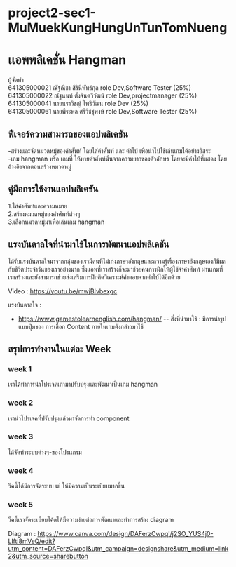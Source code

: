 # project2-sec1-MuMuekKungHungUnTunTomNueng

# เเอพพลิเคชั่น Hangman

ผู้จัดทำ <br>
641305000021  ณัฐณิชา สิรินิพัทธ์กุล   role Dev,Software Tester (25%)<br>
641305000022  ณัฐนนท์ ตั้งจินตวิวัฒน์  role Dev,projectmanager (25%)<br>
641305000041  นายนราวิชญ์ โพธิวัฒน  role Dev (25%)<br>
641305000061  นายพีระพล ศรีวิชชุพงษ์ role Dev,Software Tester (25%)

## ฟีเจอร์ความสามารถของแอปพลิเคชัน
-สร้างและจัดหมวดหมู่ของคำศัพท์ โดยใส่คำศัพท์ และ คำใบ้ เพื่อนำไปใช้เล่นเกมได้อย่างอิสระ <br>
-เกม hangman หรือ เกมที่ ให้ทายคำศัพท์นั้นจากความยาวของตัวอักษร โดยจะมีคำใบ้ที่แสดง โดยอ้างอิงจากตอนสร้างหมวดหมู่ <br>

## คู่มือการใช้งานแอปพลิเคชัน
1.ใส่คำศัพท์และความหมาย<br>
2.สร้างหมวดหมู่ของคำศัพท์ต่างๆ<br>
3.เลือกหมวดหมู่มาเพื่อเล่นเกม hangman<br>

## แรงบันดาลใจที่นำมาใช้ในการพัฒนาแอปพลิเคชัน
ได้รับแรงบันดาลใจมาจากกลุ่มของเรามีคนที่ไม่เก่งภาษาอังกฤษและความรู้เรื่องภาษาอังกฤษเองก็มีผลกับชีวิตประจำวันของเราอย่างมาก ซึ่งแอพที่เราสร้างก็จะมาช่วยคนการฝึกให้ผู้ใช้จำคำศัพท์
ผ่านเกมที่เราสร้างและยังสามารถช่วยส่งเสริมการฝึกคิดวิเคราะห์คำตอบจากคำใบ้ได้อีกด้วย

Video : https://youtu.be/mwjBIvbexgc

แรงบันดาลใจ : 
 - https://www.gamestolearnenglish.com/hangman/ 
 -- สิ่งที่นำมาใช้ : มีการนำรูปแบบปุ่มของ การเลือก Content ภายในเกมดังกล่าวมาใช้

## สรุปการทำงานในแต่ละ Week

### week 1 
เราได้ทำการนำโปรเจคเก่ามาปรับปรุงและพัฒนาเป็นเกม hangman

### week 2 
เรานำโปรเจคที่ปรับปรุงแล้วมาจัดการทำ component

### week 3 
ได้จัดทำระบบต่างๆ-ของโปรเเกรม 

### week 4
วีคนี้ได้มีการจัดระบบ ui ให้มีความเป็นระเบียบมากขึ้น

### week 5
วีคนี้เราจัดระเบียบโค้ดให้มีความง่ายต่อการพัฒนาและทำการสร้าง diagram

Diagram : https://www.canva.com/design/DAFerzCwpqI/j2SO_YUS4j0-Llfti8mVsQ/edit?utm_content=DAFerzCwpqI&utm_campaign=designshare&utm_medium=link2&utm_source=sharebutton

